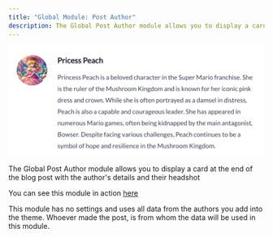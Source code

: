 ```yaml
---
title: "Global Module: Post Author"
description: The Global Post Author module allows you to display a card at the end of the blog post with the author's details and their headshot
---
```


<img src="./global-post-author.png" alt="Screenshot of Global Post Author Module" eleventy:widths="600" />

The Global Post Author module allows you to display a card at the end of the blog post with the author's details and their headshot

You can see this module in action [here](https://143910617.hs-sites-eu1.com/blog/tangy-and-nutrient-packed-orange-spinach-salad)

This module has no settings and uses all data from the authors you add into the theme. Whoever made the post, is from whom the data will be used in this module.
